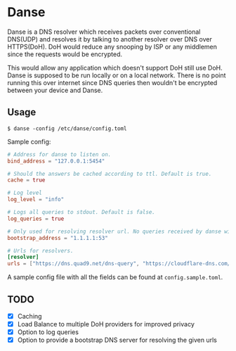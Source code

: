 # Danse

Danse is a DNS resolver which receives packets over conventional DNS(UDP) and resolves it by talking to another resolver over DNS over HTTPS(DoH). DoH would reduce any snooping by ISP or any middlemen since the requests would be encrypted.

This would allow any application which doesn't support DoH still use DoH. Danse is supposed to be run locally or on a local network. There is no point running this over internet since DNS queries then wouldn't be encrypted between your device and Danse.

## Usage

```shell
$ danse -config /etc/danse/config.toml
```

Sample config:

```toml
# Address for danse to listen on.
bind_address = "127.0.0.1:5454"

# Should the answers be cached according to ttl. Default is true.
cache = true

# Log level
log_level = "info"

# Logs all queries to stdout. Default is false.
log_queries = true

# Only used for resolving resolver url. No queries received by danse will be sent here. Default is 9.9.9.9:53
bootstrap_address = "1.1.1.1:53"

# Urls for resolvers.
[resolver]
urls = ["https://dns.quad9.net/dns-query", "https://cloudflare-dns.com/dns-query"]
```

A sample config file with all the fields can be found at `config.sample.toml`.

## TODO

- [X] Caching
- [X] Load Balance to multiple DoH providers for improved privacy
- [X] Option to log queries
- [X] Option to provide a bootstrap DNS server for resolving the given urls
